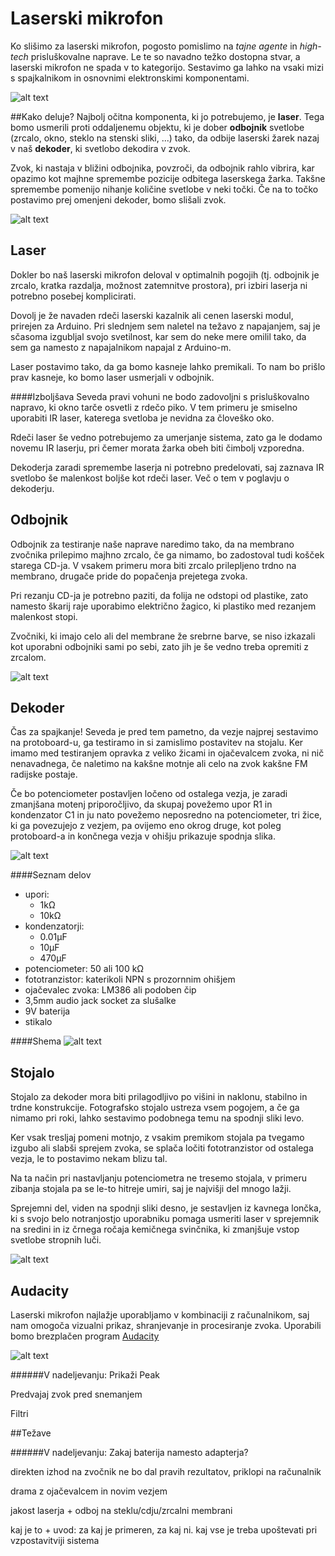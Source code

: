 # Laserski mikrofon
Ko slišimo za laserski mikrofon, pogosto pomislimo na _tajne agente_ in _high-tech_ prisluškovalne naprave. Le te so navadno težko dostopna stvar, a laserski mikrofon ne spada v to kategorijo. Sestavimo ga lahko na vsaki mizi s spajkalnikom in osnovnimi elektronskimi komponentami.

![alt text](slike/uvod.png "Postavljen sistem laserskega mikrofona")

##Kako deluje?
Najbolj očitna komponenta, ki jo potrebujemo, je **laser**. Tega bomo usmerili proti oddaljenemu objektu, ki je dober **odbojnik** svetlobe (zrcalo, okno, steklo na stenski sliki, ...) tako, da odbije laserski žarek nazaj v naš **dekoder**, ki svetlobo dekodira v zvok.

Zvok, ki nastaja v bližini odbojnika, povzroči, da odbojnik rahlo vibrira, kar opazimo kot majhne spremembe pozicije odbitega laserskega žarka. Takšne spremembe pomenijo nihanje količine svetlobe v neki točki. Če na to točko postavimo prej omenjeni dekoder, bomo slišali zvok.

![alt text](slike/kakoDeluje.png "Shema postavitve")

## Laser
Dokler bo naš laserski mikrofon deloval v optimalnih pogojih (tj. odbojnik je zrcalo, kratka razdalja, možnost zatemnitve prostora), pri izbiri laserja ni potrebno posebej komplicirati.

Dovolj je že navaden rdeči laserski kazalnik ali cenen laserski modul, prirejen za Arduino. Pri slednjem sem naletel na težavo z napajanjem, saj je sčasoma izgubljal svojo svetilnost, kar sem do neke mere omilil tako, da sem ga namesto z napajalnikom napajal z Arduino-m.

Laser postavimo tako, da ga bomo kasneje lahko premikali. To nam bo prišlo prav kasneje, ko bomo laser usmerjali v odbojnik.

####Izboljšava
Seveda pravi vohuni ne bodo zadovoljni s prisluškovalno napravo, ki okno tarče osvetli z rdečo piko. V tem primeru je smiselno uporabiti IR laser, katerega svetloba je nevidna za človeško oko.

Rdeči laser še vedno potrebujemo za umerjanje sistema, zato ga le dodamo novemu IR laserju, pri čemer morata žarka obeh biti čimbolj vzporedna.

Dekoderja zaradi spremembe laserja ni potrebno predelovati, saj zaznava IR svetlobo še malenkost boljše kot rdeči laser. Več o tem v poglavju o dekoderju.

## Odbojnik
Odbojnik za testiranje naše naprave naredimo tako, da na membrano zvočnika prilepimo majhno zrcalo, če ga nimamo, bo zadostoval tudi košček starega CD-ja. V vsakem primeru mora biti zrcalo prilepljeno trdno na membrano, drugače pride do popačenja prejetega zvoka. 

Pri rezanju CD-ja je potrebno paziti, da folija ne odstopi od plastike, zato namesto škarij raje uporabimo električno žagico, ki plastiko med rezanjem malenkost stopi.

Zvočniki, ki imajo celo ali del membrane že srebrne barve, se niso izkazali kot uporabni odbojniki sami po sebi, zato jih je še vedno treba opremiti z zrcalom. 

![alt text](slike/odbojnik.png "Prirejen odbojnik")

## Dekoder
Čas za spajkanje! Seveda je pred tem pametno, da vezje najprej sestavimo na protoboard-u, ga testiramo in si zamislimo postavitev na stojalu. Ker imamo med testiranjem opravka z veliko žicami in ojačevalcem zvoka, ni nič nenavadnega, če naletimo na kakšne motnje ali celo na zvok kakšne FM radijske postaje.

Če bo potenciometer postavljen ločeno od ostalega vezja, je zaradi zmanjšana motenj priporočljivo, da skupaj povežemo upor R1 in kondenzator C1 in ju nato povežemo neposredno na potenciometer, tri žice, ki ga povezujejo z vezjem, pa ovijemo eno okrog druge, kot poleg protoboard-a in končnega vezja v ohišju prikazuje spodnja slika.

![alt text](slike/dekodirnik.png "Dekodirnik na protoboard-u in v ohišju")
 
####Seznam delov
- upori:
   * 1kΩ
   * 10kΩ
- kondenzatorji:
   * 0.01μF
   * 10μF
   * 470μF
- potenciometer: 50 ali 100 kΩ
- fototranzistor: katerikoli NPN s prozornnim ohišjem
- ojačevalec zvoka: LM386 ali podoben čip
- 3,5mm audio jack socket za slušalke
- 9V baterija
- stikalo

####Shema
![alt text](slike/shema.png "Shema vezja dekoderja")

## Stojalo
Stojalo za dekoder mora biti prilagodljivo po višini in naklonu, stabilno in trdne konstrukcije. Fotografsko stojalo ustreza vsem pogojem, a če ga nimamo pri roki, lahko sestavimo podobnega temu na spodnji sliki levo.

Ker vsak tresljaj pomeni motnjo, z vsakim premikom stojala pa tvegamo izgubo ali slabši sprejem zvoka, se splača ločiti fototranzistor od ostalega vezja, le to postavimo nekam blizu tal.

Na ta način pri nastavljanju potenciometra ne tresemo stojala, v primeru zibanja stojala pa se le-to hitreje umiri, saj je najvišji del mnogo lažji.

Sprejemni del, viden na spodnji sliki desno, je sestavljen iz kavnega lončka, ki s svojo belo notranjostjo uporabniku pomaga usmeriti laser v sprejemnik na sredini in iz črnega ročaja kemičnega svinčnika, ki zmanjšuje vstop svetlobe stropnih luči.

![alt text](slike/stojalo.png "Stojalo in sprejemni del")

## Audacity
Laserski mikrofon najlažje uporabljamo v kombinaciji z računalnikom, saj nam omogoča vizualni prikaz, shranjevanje in procesiranje zvoka. Uporabili bomo brezplačen program [Audacity](http://www.audacityteam.org/ "Audacity-jeva domača stran")

![alt text](slike/audacity.png "Zajet zvok v programu Audacity")

######V nadeljevanju:
Prikaži Peak

Predvajaj zvok pred snemanjem

Filtri

##Težave

######V nadeljevanju:
Zakaj baterija namesto adapterja?

direkten izhod na zvočnik ne bo dal pravih rezultatov, priklopi na računalnik

drama z ojačevalcem in novim vezjem
 
jakost laserja + odboj na steklu/cdju/zrcalni membrani

kaj je to + uvod: za kaj je primeren, za kaj ni. kaj vse je treba upoštevati pri vzpostavitviji sistema
